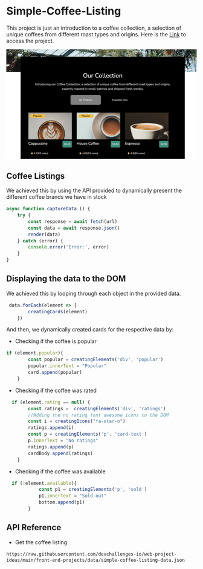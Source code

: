 # Simple-Coffee-Listing
This project is just an introduction to a coffee collection, a selection of unique coffees from different roast types and origins. 
Here is the [Link](https://elijah-cod.github.io/Simple-Coffee-Listing/) to access the project.

![screenshot](Screenshot.png)

## Coffee Listings
We achieved this by using the API provided to dynamically present the different coffee brands we have in stock
```javascript
async function captureData () {
    try {
        const response = await fetch(url)
        const data = await response.json()
        render(data)
    } catch (error) {
        console.error('Error:', error)
    }
}
```
## Displaying the data to the DOM
We achieved this by looping through each object in the provided data.
```javascript
 data.forEach(element => {
        creatingCards(element)
    })
```
And then, we dynamically created cards for the respective data by:
* Checking if the coffee is popular
```javascript
if (element.popular){
        const popular = creatingElements('div', 'popular')
        popular.innerText = "Popular"
        card.append(popular)
    } 
```
* Checking if the coffee was rated
```javascript
  if (element.rating == null) {
        const ratings =  creatingElements('div', 'ratings')
        //Adding the no rating font awesome icons to the DOM
        const i = creatingIcons("fa-star-o")
        ratings.append(i)
        const p = creatingElements('p', 'card-text')
        p.innerText = "No ratings"
        ratings.append(p)
        cardBody.append(ratings)
    }
```
* Checking if the coffee was available
```javascript
  if (!element.available){
            const p1 = creatingElements('p', 'sold')
            p1.innerText = "Sold out"
            bottom.append(p1)
        }
```
## API Reference
* Get the coffee listing
```http
https://raw.githubusercontent.com/devchallenges-io/web-project-ideas/main/front-end-projects/data/simple-coffee-listing-data.json
```